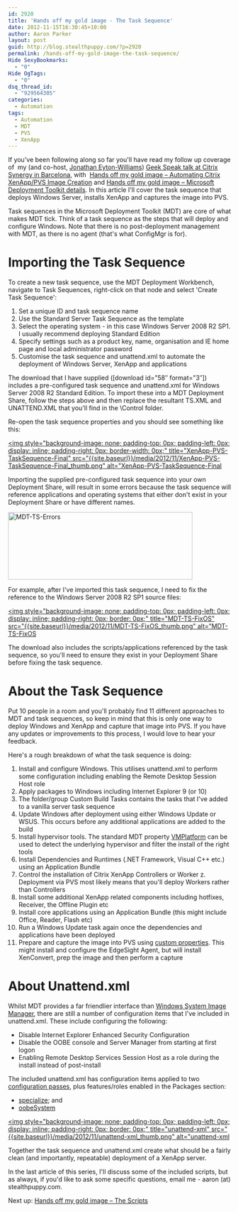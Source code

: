 ```yaml
---
id: 2920
title: 'Hands off my gold image - The Task Sequence'
date: 2012-11-15T16:30:45+10:00
author: Aaron Parker
layout: post
guid: http://blog.stealthpuppy.com/?p=2920
permalink: /hands-off-my-gold-image-the-task-sequence/
Hide SexyBookmarks:
  - "0"
Hide OgTags:
  - "0"
dsq_thread_id:
  - "929564305"
categories:
  - Automation
tags:
  - Automation
  - MDT
  - PVS
  - XenApp
---
```

If you've been following along so far you'll have read my follow up coverage of  my (and co-host, [Jonathan Eyton-Williams](https://twitter.com/jonathanew)) [Geek Speak talk at Citrix Synergy in Barcelona](https://citrix.g2planet.com/synergybarcelona2012/public_session_view.php?agenda_session_id=191&conference=synergy), with  [Hands off my gold image – Automating Citrix XenApp/PVS Image Creation]({{site.baseurl}}/deployment/hands-off-my-gold-image-automating-citrix-xenapppvs-image-creation/) and [Hands off my gold image – Microsoft Deployment Toolkit details]({{site.baseurl}}/deployment/hands-off-my-gold-image-microsoft-deployment-toolkit-details/). In this article I'll cover the task sequence that deploys Windows Server, installs XenApp and captures the image into PVS.

Task sequences in the Microsoft Deployment Toolkit (MDT) are core of what makes MDT tick. Think of a task sequence as the steps that will deploy and configure Windows. Note that there is no post-deployment management with MDT, as there is no agent (that's what ConfigMgr is for).

# Importing the Task Sequence

To create a new task sequence, use the MDT Deployment Workbench, navigate to Task Sequences, right-click on that node and select 'Create Task Sequence':

  1. Set a unique ID and task sequence name
  2. Use the Standard Server Task Sequence as the template
  3. Select the operating system - in this case Windows Server 2008 R2 SP1. I usually recommend deploying Standard Edition
  4. Specify settings such as a product key, name, organisation and IE home page and local administrator password
  5. Customise the task sequence and unattend.xml to automate the deployment of Windows Server, XenApp and applications

The download that I have supplied ([download id="58&#8243; format="3&#8243;]) includes a pre-configured task sequence and unattend.xml for Windows Server 2008 R2 Standard Edition. To import these into a MDT Deployment Share, follow the steps above and then replace the resultant TS.XML and UNATTEND.XML that you'll find in the \Control folder.

Re-open the task sequence properties and you should see something like this:

[<img style="background-image: none; padding-top: 0px; padding-left: 0px; display: inline; padding-right: 0px; border-width: 0px;" title="XenApp-PVS-TaskSequence-Final" src="{{site.baseurl}}/media/2012/11/XenApp-PVS-TaskSequence-Final_thumb.png" alt="XenApp-PVS-TaskSequence-Final]({{site.baseurl}}/media/2012/11/XenApp-PVS-TaskSequence-Final.png)

Importing the supplied pre-configured task sequence into your own Deployment Share, will result in some errors because the task sequence will reference applications and operating systems that either don't exist in your Deployment Share or have different names.

<img style="background-image: none; padding-top: 0px; padding-left: 0px; display: inline; padding-right: 0px; border: 0px;" title="MDT-TS-Errors" src="{{site.baseurl}}/media/2012/11/MDT-TS-Errors.png" alt="MDT-TS-Errors" width="416" height="152" border="0" /> 

For example, after I've imported this task sequence, I need to fix the reference to the Windows Server 2008 R2 SP1 source files:

[<img style="background-image: none; padding-top: 0px; padding-left: 0px; display: inline; padding-right: 0px; border: 0px;" title="MDT-TS-FixOS" src="{{site.baseurl}}/media/2012/11/MDT-TS-FixOS_thumb.png" alt="MDT-TS-FixOS]({{site.baseurl}}/media/2012/11/MDT-TS-FixOS.png)

The download also includes the scripts/applications referenced by the task sequence, so you'll need to ensure they exist in your Deployment Share before fixing the task sequence.

# About the Task Sequence

Put 10 people in a room and you'll probably find 11 different approaches to MDT and task sequences, so keep in mind that this is only one way to deploy Windows and XenApp and capture that image into PVS. If you have any updates or improvements to this process, I would love to hear your feedback.

Here's a rough breakdown of what the task sequence is doing:

  1. Install and configure Windows. This utilises unattend.xml to perform some configuration including enabling the Remote Desktop Session Host role
  2. Apply packages to Windows including Internet Explorer 9 (or 10)
  3. The folder/group Custom Build Tasks contains the tasks that I've added to a vanilla server task sequence
  4. Update Windows after deployment using either Windows Update or WSUS. This occurs before any additional applications are added to the build
  5. Install hypervisor tools. The standard MDT property [VMPlatform](http://systemscenter.ru/mdt2012.en/vmplatform.htm) can be used to detect the underlying hypervisor and filter the install of the right tools
  6. Install Dependencies and Runtimes (.NET Framework, Visual C++ etc.) using an Application Bundle
  7. Control the installation of Citrix XenApp Controllers or Worker z. Deployment via PVS most likely means that you'll deploy Workers rather than Controllers
  8. Install some additional XenApp related components including hotfixes, Receiver, the Offline Plugin etc
  9. Install core applications using an Application Bundle (this might include Office, Reader, Flash etc)
 10. Run a Windows Update task again once the dependencies and applications have been deployed
 11. Prepare and capture the image into PVS using [custom properties]({{site.baseurl}}/deployment/hands-off-my-gold-image-microsoft-deployment-toolkit-details/). This might install and configure the EdgeSight Agent, but will install XenConvert, prep the image and then perform a capture

# About Unattend.xml

Whilst MDT provides a far friendlier interface than [Windows System Image Manager](http://technet.microsoft.com/en-us/library/cc766347(v=WS.10).aspx), there are still a number of configuration items that I've included in unattend.xml. These include configuring the following:

  * Disable Internet Explorer Enhanced Security Configuration
  * Disable the OOBE console and Server Manager from starting at first logon
  * Enabling Remote Desktop Services Session Host as a role during the install instead of post-install

The included unattend.xml has configuration items applied to two [configuration passes](http://technet.microsoft.com/en-us/library/cc766245(v=ws.10).aspx), plus features/roles enabled in the Packages section:

  * [specialize](http://technet.microsoft.com/en-us/library/cc722130(v=ws.10).aspx); and
  * [oobeSystem](http://technet.microsoft.com/en-us/library/cc748990(v=ws.10).aspx)

[<img style="background-image: none; padding-top: 0px; padding-left: 0px; display: inline; padding-right: 0px; border: 0px;" title="unattend-xml" src="{{site.baseurl}}/media/2012/11/unattend-xml_thumb.png" alt="unattend-xml]({{site.baseurl}}/media/2012/11/unattend-xml.png)

Together the task sequence and unattend.xml create what should be a fairly clean (and importantly, repeatable) deployment of a XenApp server.

In the last article of this series, I'll discuss some of the included scripts, but as always, if you'd like to ask some specific questions, email me - aaron (at) stealthpuppy.com.

Next up: [Hands off my gold image – The Scripts]({{site.baseurl}}/deployment/hands-off-my-gold-image-the-scripts/)